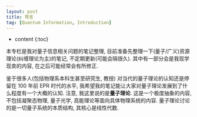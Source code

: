 ```yaml
---
layout: post
title: 导言
tag: [Quantum Information, Introduction]
---
```


* content
{:toc}


本专栏是我对量子信息相关问题的笔记整理, 目前准备先整理一下(量子/广义)资源理论(纠缠理论为主)的笔记, 不定期更新(可能会隔很久). 其中有一部分会是我现学现卖的内容, 在之后可能经常会有所修正.

鉴于很多人(包括物理系本科生甚至研究生, 教授) 对当代的量子理论的认知还是停留在 100 年前 EPR 时代的水平, 我希望我的笔记能让大家对量子理论发展到了什么程度有一个大概的认知. 注意, 我这里说的是**量子理论**. 这是一个极度抽象的内容, 不包括凝聚态物理, 量子光学, 高能理论等面向具体物理系统的内容. 量子理论讨论的是一切量子系统的本质结构, 其核心是线性代数.